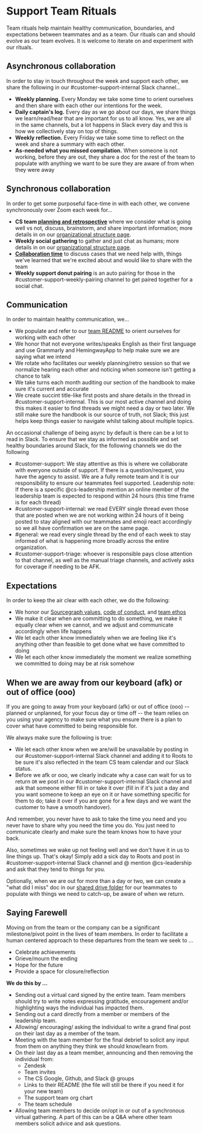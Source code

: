 # Support Team Rituals

Team rituals help maintain healthy communication, boundaries, and expectations between teammates and as a team. Our rituals can and should evolve as our team evolves. It is welcome to iterate on and experiment with our rituals.

## Asynchronous collaboration

In order to stay in touch throughout the week and support each other, we share the following in our #customer-support-internal Slack channel...

- **Weekly planning.** Every Monday we take some time to orient ourselves and then share with each other our intentions for the week.
- **Daily captain's log.** Every day as we go about our days, we share things we learn/read/hear that are important for us to all know. Yes, we are all in the same channels, but a lot happens in Slack every day and this is how we collectively stay on top of things.
- **Weekly reflection.** Every Friday we take some time to reflect on the week and share a summary with each other.
- **As-needed what you missed compilation.** When someone is not working, before they are out, they share a doc for the rest of the team to populate with anything we want to be sure they are aware of from when they were away

## Synchronous collaboration

In order to get some purposeful face-time in with each other, we convene synchronously over Zoom each week for...

- **CS team [planning and retrospective](https://docs.google.com/document/d/1dy5rIY5F4nQoScwH9sTEg7iQd66_oVP5bdWD3MhG2k4/edit#)** where we consider what is going well vs not, discuss, brainstorm, and share important information; more details in on our [organizational structure page](../team/support-org-structure.md).
- **Weekly social gathering** to gather and just chat as humans; more details in on our [organizational structure page](../team/support-org-structure.md).
- [**Collaboration time**](../process/collaboration-time.md) to discuss cases that we need help with, things we've learned that we're excited about and would like to share with the team
- **Weekly support donut pairing** is an auto pairing for those in the #customer-support-weekly-pairing channel to get paired together for a social chat.

## Communication

In order to maintain healthy communication, we...

- We populate and refer to our [team README](../team/index.md) to orient ourselves for working with each other
- We honor that not everyone writes/speaks English as their first language and use Grammarly and HemingwayApp to help make sure we are saying what we intend
- We rotate who facilitates our weekly planning/retro session so that we normalize hearing each other and noticing when someone isn't getting a chance to talk
- We take turns each month auditing our section of the handbook to make sure it's current and accurate
- We create succint title-like first posts and share details in the thread in #customer-support-internal. This is our most active channel and doing this makes it easier to find threads we might need a day or two later. We still make sure the handbook is our source of truth, not Slack; this just helps keep things easier to navigate whilst talking about multiple topics.

An occasional challenge of being async by default is there can be a lot to read in Slack. To ensure that we stay as informed as possible and set healthy boundaries around Slack, for the following channels we do the following

- #customer-support: We stay attentive as this is where we collaborate with everyone outside of support. If there is a question/request, you have the agency to assist. We are a fully remote team and it is our responsibility to ensure our teammates feel supported.
  Leadership note: If there is a specific @cs-leadership mention an online member of the leadership team is expected to respond within 24 hours (this time frame is for each thread)
- #customer-support-internal: we read EVERY single thread even those that are posted when we are not working within 24 hours of it being posted to stay aligned with our teammates and emoji react accordingly so we all have confirmation we are on the same page.
- #general: we read every single thread by the end of each week to stay informed of what is happening more broadly across the entire organization.
- #customer-support-triage: whoever is responsible pays close attention to that channel, as well as the manual triage channels, and actively asks for coverage if needing to be AFK.

## Expectations

In order to keep the air clear with each other, we do the following:

- We honor our [Sourcegraph values](../../../company-info-and-process/values/index.md), [code of conduct](../../../company-info-and-process/communication/code_of_conduct.md), and [team ethos](../index.md)
- We make it clear when are committing to do something, we make it equally clear when we cannot, and we adjust and communicate accordingly when life happens
- We let each other know immediately when we are feeling like it's anything other than feasible to get done what we have committed to doing
- We let each other know immediately the moment we realize something we committed to doing may be at risk somehow

## When we are away from our keyboard (afk) or out of office (ooo)

If you are going to away from your keyboard (afk) or out of office (ooo) -- planned or unplanned, for your focus day or time off -- the team relies on you using your agency to make sure what you ensure there is a plan to cover what have committed to being responsible for.

We always make sure the following is true:

- We let each other know when we are/will be unavailable by posting in our #customer-support-internal Slack channel and adding it to Roots to be sure it's also reflected in the team CS team calendar and our Slack status.
- Before we afk or ooo, we clearly indicate why a case can wait for us to return `OR` we post in our #customer-support-internal Slack channel and ask that someone either fill in or take it over (fill in if it's just a day and you want someone to keep an eye on it or have something specific for them to do; take it over if you are gone for a few days and we want the customer to have a smooth handover).

And remember, you never have to ask to take the time you need and you never have to share why you need the time you do. You just need to communicate clearly and make sure the team knows how to have your back.

Also, sometimes we wake up not feeling well and we don't have it in us to line things up. That's okay! Simply add a sick day to Roots and post in #customer-support-internal Slack channel and @ mention @cs-leadership and ask that they tend to things for you.

Optionally, when we are out for more than a day or two, we can create a "what did I miss" doc in our [shared drive folder](https://drive.google.com/drive/u/1/folders/1w-4j9T1z1GxnpvSbr_o5VRVxkct7w27O) for our teammates to populate with things we need to catch-up, be aware of when we return.

## Saying Farewell

Moving on from the team or the company can be a significant milestone/pivot point in the lives of team members. In order to facilitate a human centered approach to these departures from the team we seek to …

- Celebrate achievements
- Grieve/mourn the ending
- Hope for the future
- Provide a space for closure/reflection

**We do this by …**

- Sending out a virtual card signed by the entire team. Team members should try to write notes expressing gratitude, encouragement and/or highlighting ways the individual has impacted them.
- Sending out a card directly from a member or members of the leadership team.
- Allowing/ encouraging/ asking the individual to write a grand final post on their last day as a member of the team.
- Meeting with the team member for the final debrief to solicit any input from them on anything they think we should know/learn from.
- On their last day as a team member, announcing and then removing the individual from:
  - Zendesk
  - Team invites
  - The CS Google, Github, and Slack @ groups
  - Links to their README (the file will still be there if you need it for your new team)
  - The support team org chart
  - The team schedule
- Allowing team members to decide on/opt in or out of a synchronous virtual gathering. A part of this can be a Q&A where other team members solicit advice and ask questions.
